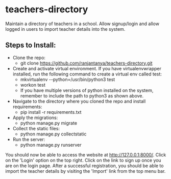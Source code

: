 # teachers-directory
Maintain a directory of teachers in a school.
Allow signup/login and allow logged in users to import teacher details into the system.

## Steps to Install:
- Clone the repo:
  - git clone https://github.com/ranjantanya/teachers-directory.git
- Create and activate virtual environment. If you have virtualenvwrapper installed, run the following command to create a virtual env called test:
  - mkvirtualenv --python=/usr/bin/python3 test
  - workon test
  - If you have multiple versions of python installed on the system, remember to include the path to python3 as shown above.
- Navigate to the directory where you cloned the repo and install requirements:
  - pip install -r requirements.txt
- Apply the migrations:
  - python manage.py migrate
- Collect the static files:
  - python manage.py collectstatic 
- Run the server:
  - python manage.py runserver
  
You should now be able to access the website at http://127.0.0.1:8000/.
Click on the 'Login' option on the top right. Click on the link to sign up once you are on the login page. After a successful registration, 
you should be able to import the teacher details by visiting the 'Import' link from the top menu bar.
